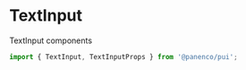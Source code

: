 # TextInput

TextInput components

```js
import { TextInput, TextInputProps } from '@panenco/pui';
```

<!-- STORY -->
